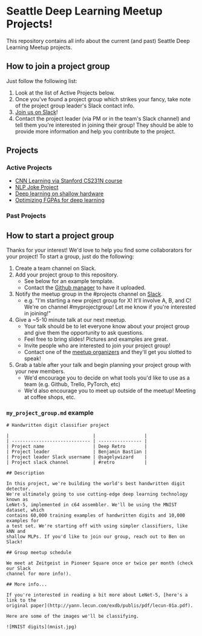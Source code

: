 # Seattle Deep Learning Meetup Projects!

This repository contains all info about the current (and past) Seattle Deep Learning Meetup projects.


## How to join a project group

Just follow the following list:

1. Look at the list of Active Projects below.
2. Once you've found a project group which strikes your fancy, take note of the project group leader's Slack contact info.
3. [Join us on Slack](https://deepseattle.herokuapp.com)!
4. Contact the project leader (via PM or in the team's Slack channel) and tell them you're interested in joining their group! They should be able to provide more information and help you contribute to the project.

## Projects

### Active Projects

  * [CNN Learning via Stanford CS231N course](cs231n_fall2017.md)
  * [NLP Joke Project](NLPJokeProject.md)
  * [Deep learning on shallow hardware](DeepLearningOnShallowHardware.md)
  * [Optimizing FGPAs for deep learning](Hardlearning.md)

### Past Projects



## How to start a project group

Thanks for your interest! We'd love to help you find some collaborators for your project! To start a group, just do the following:

1. Create a team channel on Slack.
2. Add your project group to this repository.
	* See below for an example template.
	* Contact the [Github manager](https://deepseattle.github.io) to have it uploaded.
3. Notify the meetup group in the #projects channel on [Slack](https://deepseattle.herokuapp.com).
	* e.g. "I'm starting a new project group for X! It'll involve A, B, and C! We're on channel #myprojectgroup! Let me know if you're interested in joining!"
4. Give a ~5-10 minute talk at our next meetup.
	* Your talk should be to let everyone know about your project group and give them the opportunity to ask questions.
	* Feel free to bring slides! Pictures and examples are great.
	* Invite people who are interested to join your project group!
	* Contact one of the [meetup organizers](https://deepseattle.github.io) and they'll get you slotted to speak!
5. Grab a table after your talk and begin planning your project group with your new members.
	* We'd encourage you to decide on what tools you'd like to use as a team (e.g. Github, Trello, PyTorch, etc)
	* We'd also encourage you to meet up outside of the meetup! Meeting at coffee shops, etc.

### `my_project_group.md` example

```
# Handwritten digit classifier project

|                               |                  |
| ----------------------------- | ---------------- |
| Project name                  | Deep Retro       |
| Project leader                | Benjamin Bastian |
| Project leader Slack username | @sagelywizard    |
| Project slack channel         | #retro           |

## Description

In this project, we're building the world's best handwritten digit detector.
We're ultimately going to use cutting-edge deep learning technology known as
LeNet-5, implemented in c64 assembler. We'll be using the MNIST dataset, which
contains 60,000 training examples of handwritten digits and 10,000 examples for
a test set. We're starting off with using simpler classifiers, like kNN and
shallow MLPs. If you'd like to join our group, reach out to Ben on Slack!

## Group meetup schedule

We meet at Zeitgeist in Pioneer Square once or twice per month (check our Slack
channel for more info!). 

## More info...

If you're interested in reading a bit more about LeNet-5, [here's a link to the
original paper](http://yann.lecun.com/exdb/publis/pdf/lecun-01a.pdf).

Here are some of the images we'll be classifying.

![MNIST digits](mnist.jpg)
```
